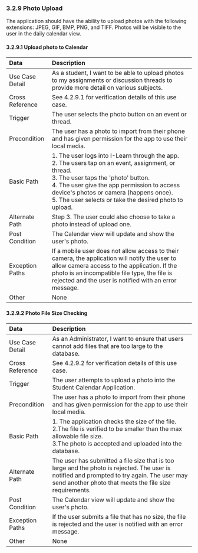 ### 3.2.9 Photo Upload
The application should have the ability to upload photos with the following extensions: JPEG, GIF, BMP, PNG, and TIFF. Photos will be visible to the user in the daily calendar view.

#### 3.2.9.1 Upload photo to Calendar

| Data          | Description |
|:--------------| :--------------|
|Use Case Detail| As a student, I want to be able to upload photos to my assignments or discussion threads to provide more detail on various subjects. |
|Cross Reference | See 4.2.9.1 for verification details of this use case.| 
|Trigger        | The user selects the photo button on an event or thread. |
|Precondition   | The user has a photo to import from their phone and has given permission for the app to use their local media. |
|Basic Path	    | 1. The user logs into I-Learn through the app.<br/> 2. The users tap on an event, assignment, or thread.<br/> 3. The user taps the 'photo' button.<br/> 4. The user give the app permission to access device's photos or camera (happens once).<br/>5. The user selects or take the desired photo to upload. |
|Alternate Path | Step 3. The user could also choose to take a photo instead of upload one. |
|Post Condition	| The Calendar view will update and show the user's photo.|
|Exception Paths| If a mobile user does not allow access to their camera, the application will notify the user to allow camera access to the application. If the photo is an incompatible file type, the file is rejected and the user is notified with an error message.|
|Other		      | None|

#### 3.2.9.2 Photo File Size Checking

| Data          | Description |
|:--------------| :--------------|
|Use Case Detail| As an Administrator, I want to ensure that users cannot add files that are too large to the database.|
|Cross Reference | See 4.2.9.2 for verification details of this use case.| 
|Trigger        | The user attempts to upload a photo into the Student Calendar Application.|
|Precondition   | The user has a photo to import from their phone and has given permission for the app to use their local media. |
|Basic Path	    | 1. The application checks the size of the file.<br/> 2.The file is verified to be smaller than the max allowable file size.<br/>3.The photo is accepted and uploaded into the database.|
|Alternate Path | The user has submitted a file size that is too large and the photo is rejected. The user is notified and prompted to try again. The user may send another photo that meets the file size requirements.|
|Post Condition	| The Calendar view will update and show the user's photo.|
|Exception Paths| If the user submits a file that has no size, the file is rejected and the user is notified with an error message.|
|Other		      | None|

